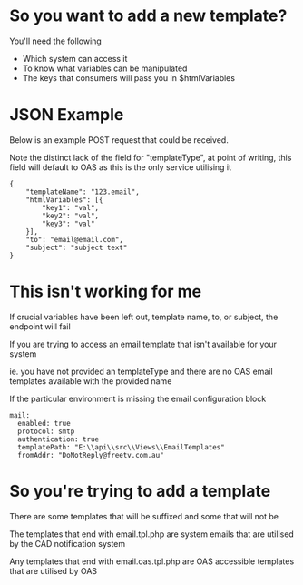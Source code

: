 # So you want to add a new template?

You'll need the following
 * Which system can access it
 * To know what variables can be manipulated
 * The keys that consumers will pass you in $htmlVariables
 
# JSON Example

Below is an example POST request that could be received.

Note the distinct lack of the field for "templateType", at point of writing, this field will default to OAS as this is the only service utilising it

 
``` 
{
    "templateName": "123.email",
    "htmlVariables": [{
        "key1": "val",
        "key2": "val",
        "key3": "val"
    }],
    "to": "email@email.com",
    "subject": "subject text"
}
```

# This isn't working for me

If crucial variables have been left out, template name, to, or subject, the endpoint will fail

If you are trying to access an email template that isn't available for your system

ie. you have not provided an templateType and there are no OAS email templates available with the provided name

If the particular environment is missing the email configuration block
```
mail:
  enabled: true
  protocol: smtp
  authentication: true
  templatePath: "E:\\api\\src\\Views\\EmailTemplates"
  fromAddr: "DoNotReply@freetv.com.au"
```

# So you're trying to add a template
There are some templates that will be suffixed and some that will not be

The templates that end with email.tpl.php are system emails that are utilised by the CAD notification system

Any templates that end with email.oas.tpl.php are OAS accessible templates that are utilised by OAS
